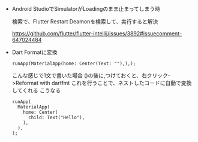 
- Android StudioでSimulatorがLoadingのまま止まってしまう時

  検索で、Flutter Restart Deamonを検索して、実行すると解決

  https://github.com/flutter/flutter-intellij/issues/3892#issuecomment-647024484

- Dart Formatに変換
  
  ```
  runApp(MaterialApp(home: Center(Text: ""),),);
  ```
  こんな感じで1文で書いた場合
  ()の後に,つけておくと、右クリック->Reformat with dartfmt
  これを行うことで、ネストしたコードに自動で変換してくれる
  こうなる
  ```
  runApp(
    MaterialApp(
      home: Center(
        child: Text("Hello"),
      ),
    ),
  );
  ```
